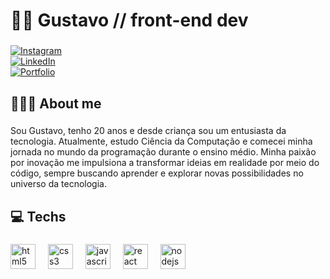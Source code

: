 <h1 align="left">👋🏻 Gustavo // front-end dev</h1>

###

[![Instagram](https://img.shields.io/badge/-Instagram-E4405F?logo=instagram&logoColor=white&style=for-the-badge)](https://instagram.com/gpingon)  
[![LinkedIn](https://img.shields.io/badge/-LinkedIn-0077B5?logo=linkedin&logoColor=white&style=for-the-badge)](https://linkedin.com/in/gustavo-pgonçalves/)  
[![Portfolio](https://img.shields.io/badge/-Portfolio-000000?logo=githubpages&logoColor=white&style=for-the-badge)](https://guspingon.github.io/portfolio/)  

<h2 align="left">🧑🏻‍💻 About me</h2>

###

<p align="left">Sou Gustavo, tenho 20 anos e desde criança sou um entusiasta da tecnologia. Atualmente, estudo Ciência da Computação e comecei minha jornada no mundo da programação durante o ensino médio. Minha paixão por inovação me impulsiona a transformar ideias em realidade por meio do código, sempre buscando aprender e explorar novas possibilidades no universo da tecnologia.</p>

###

<h2 align="left">💻 Techs</h2>

###

<div align="left">
  <img src="https://skillicons.dev/icons?i=html" height="40" alt="html5 logo"  />
  <img width="12" />
  <img src="https://skillicons.dev/icons?i=css" height="40" alt="css3 logo"  />
  <img width="12" />
  <img src="https://skillicons.dev/icons?i=js" height="40" alt="javascript logo"  />
  <img width="12" />
  <img src="https://skillicons.dev/icons?i=react" height="40" alt="react logo"  />
  <img width="12" />
  <img src="https://skillicons.dev/icons?i=nodejs" height="40" alt="nodejs logo"  />
</div>

###
